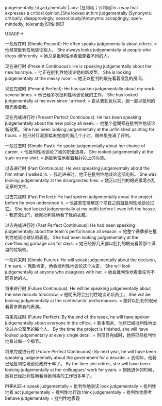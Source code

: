judgementally:/ˌdʒʌdʒˈmentəli/
| adv. |批判地；评判地|In a way that expresses a critical opinion.|She looked at him judgementally.|Synonyms: critically, disapprovingly, censoriously|Antonyms: acceptingly, open-mindedly, tolerantly|词性:副词

USAGE->

一般现在时 (Simple Present):
He often speaks judgementally about others. = 他经常批判性地谈论别人。
She always looks judgementally at people who dress differently. = 她总是批判性地看着穿着不同的人。

现在进行时 (Present Continuous):
He is speaking judgementally about her new hairstyle. = 他正在批判性地谈论她的新发型。
She is looking judgementally at the messy room. = 她正以批判的眼光看着凌乱的房间。

现在完成时 (Present Perfect):
He has spoken judgementally about my work several times. = 他已经多次批判性地谈论我的工作。
She has looked judgementally at me ever since I arrived. = 自从我到达以来，她一直以批判的眼光看着我。


现在完成进行时 (Present Perfect Continuous):
He has been speaking judgementally about the new policy all week. = 他整个星期都在批判性地谈论新政策。
She has been looking judgementally at the unfinished painting for hours. = 她已经盯着那幅未完成的画几个小时，眼神里充满了评判。


一般过去时 (Simple Past):
He spoke judgementally about her choice of career. = 他批判性地谈论了她的职业选择。
She looked judgementally at the stain on my shirt. = 她批判性地看着我衬衫上的污渍。


过去进行时 (Past Continuous):
He was speaking judgementally about the film when I walked in. = 我走进来时，他正在批判性地谈论这部电影。
She was looking judgementally at the disorganized files. = 她正以批判的眼光看着杂乱无章的文件。


过去完成时 (Past Perfect):
He had spoken judgementally about the project before he even understood it. = 他甚至在理解这个项目之前就批判性地谈论过它。
She had looked judgementally at my outfit before I even left the house. = 我还没出门，她就批判性地看了我的衣服。


过去完成进行时 (Past Perfect Continuous):
He had been speaking judgementally about the team's performance all season. = 他整个赛季都在批判性地谈论球队的表现。
She had been looking judgementally at the overflowing garbage can for days. = 她已经好几天都以批判的眼光看着那个满溢的垃圾桶。


一般将来时 (Simple Future):
He will speak judgementally about the decision, I'm sure. = 我敢肯定，他会批判性地谈论这个决定。
She will look judgementally at anyone who disagrees with her. = 她会批判性地看着任何不同意她的人。


将来进行时 (Future Continuous):
He will be speaking judgementally about the new recruits tomorrow. = 他明天将会批判性地谈论新员工。
She will be looking judgementally at the contestants' performances. = 她将以批判的眼光看着参赛者的表演。


将来完成时 (Future Perfect):
By the end of the week, he will have spoken judgementally about everyone in the office. = 到本周末，他将已经批判性地谈论过办公室里的每个人。
By the time the project is finished, she will have looked judgementally at every single detail. = 到项目完成时，她将已经批判性地看过每一个细节。



将来完成进行时 (Future Perfect Continuous):
By next year, he will have been speaking judgementally about the government for a decade. = 到明年，他将已经批判性地谈论政府十年了。
By the time she retires, she will have been looking judgementally at her colleagues' work for years. = 到她退休的时候，她将已经批判性地看待她同事的工作很多年了。



PHRASE->
speak judgementally = 批判性地说话
look judgementally = 批判性地看
act judgementally =  批判性地行动
think judgementally = 批判性地思考
behave judgementally =  批判性地表现



